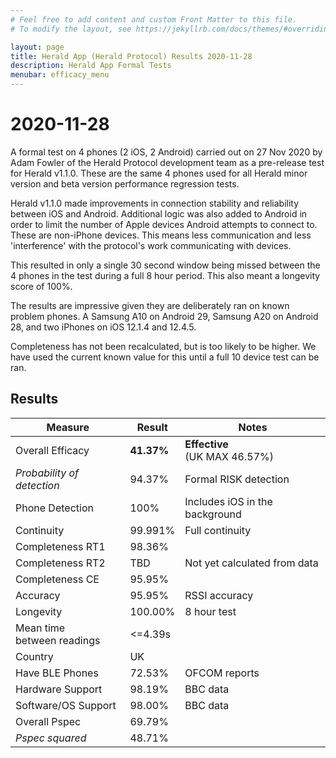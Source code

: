 ```yaml
---
# Feel free to add content and custom Front Matter to this file.
# To modify the layout, see https://jekyllrb.com/docs/themes/#overriding-theme-defaults

layout: page
title: Herald App (Herald Protocol) Results 2020-11-28
description: Herald App Formal Tests
menubar: efficacy_menu
---
```


# 2020-11-28

A formal test on 4 phones (2 iOS, 2 Android) carried out on 27 Nov 2020
by Adam Fowler of the Herald Protocol development team as a pre-release
test for Herald v1.1.0. These are the same 4 phones used for all Herald 
minor version and beta version performance regression tests.

Herald v1.1.0 made improvements in connection stability and reliability between
iOS and Android. Additional logic was also added to Android in order
to limit the number of Apple devices Android attempts to connect to.
These are non-iPhone devices. This means less communication and less 
'interference' with the protocol's work communicating with devices.

This resulted in only a single 30 second window being missed between
the 4 phones in the test during a full 8 hour period. This also meant
a longevity score of 100%.

The results are impressive given they are deliberately ran on known
problem phones. A Samsung A10 on Android 29, Samsung A20 on Android 28,
and two iPhones on iOS 12.1.4 and 12.4.5.

Completeness has not been recalculated, but is too likely to be higher.
We have used the current known value for this until a full 10 device
test can be ran.

## Results

|Measure|Result|Notes|
|---|---|---|
|Overall Efficacy|<b>41.37%</b>|<b>Effective</b><br>(UK MAX 46.57%)|
|<i>Probability of detection</i>|94.37%|Formal RISK detection|
|Phone Detection|100%|Includes iOS in the background|
|Continuity|99.991%|Full continuity|
|Completeness RT1|98.36%||
|Completeness RT2|TBD|Not yet calculated from data|
|Completeness CE|95.95%||
|Accuracy|95.95%|RSSI accuracy|
|Longevity|100.00%|8 hour test|
|Mean time<br>between readings|&lt;=4.39s||
|Country|UK||
|Have BLE Phones|72.53%|OFCOM reports|
|Hardware Support|98.19%|BBC data|
|Software/OS Support|98.00%|BBC data|
|Overall Pspec|69.79%||
|<i>Pspec squared</i>|48.71%||